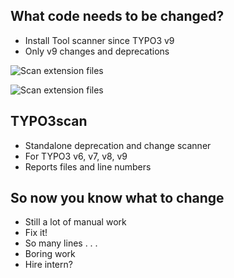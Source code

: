 ## What code needs to be changed?

* Install Tool scanner since TYPO3 v9
* Only v9 changes and deprecations

![Scan extension files](/markdown/rectorphp/images/InstallToolScanner.png)


![Scan extension files](/markdown/rectorphp/images/InstallToolScanParsedown.png)


## TYPO3scan

* Standalone deprecation and change scanner
* For TYPO3 v6, v7, v8, v9
* Reports files and line numbers


## So now you know what to change

* Still a lot of manual work
* Fix it!
* So many lines . . .
* Boring work
* Hire intern?